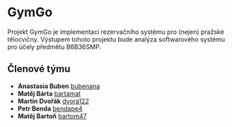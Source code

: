 # GymGo

Projekt GymGo je implementací rezervačního systému pro (nejen) pražské tělocvičny. Výstupem tohoto projektu bude analýza softwarového systému pro účely předmětu B6B36SMP.

## Členové týmu
* **Anastasia Buben** [bubenana](mailto:bubenana@fel.cvut.cz)
* **Matěj Bárta** [bartamat](mailto:bartamat@fel.cvut.cz)
* **Martin Dvořák** [dvora122](mailto:dvora122@fel.cvut.cz)
* **Petr Benda** [bendape4](mailto:bendape4@fel.cvut.cz)
* **Matěj Bartoň** [bartom47](mailto:bartom47@fel.cvut.cz)